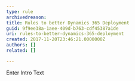 ```yaml
---
type: rule
archivedreason: 
title: Rules to better Dynamics 365 Deployment
guid: 9f9ee38a-1aee-409d-b763-cdf45387a1de
uri: rules-to-better-dynamics-365-deployment
created: 2017-11-20T23:46:21.0000000Z
authors: []
related: []

---
```



Enter Intro Text
<br><excerpt class='endintro'></excerpt><br>



